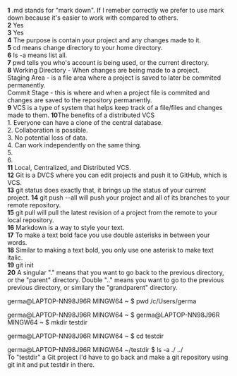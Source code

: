 **1** .md stands for "mark down". If I remeber correctly we prefer to use mark down because it's easier to work with compared to others.  
**2** Yes  
**3** Yes  
**4** The purpose is contain your project and any changes made to it.   
**5** cd means change directory to your home directory.   
**6** ls -a means list all.   
**7** pwd tells you who's account is being used, or the current directory.  
**8** Working Directory - When changes are being made to a project.  
      Staging Area - is a file area where a project is saved to later be commited permanently.  
      Commit Stage - this is where and when a project file is commited and changes are saved to the repository permanently.  
**9** VCS is a type of system that helps keep track of a file/files and changes made to them. 
**10**The benefits of a distributed VCS    
      1. Everyone can have a clone of the central database.  
      2. Collaboration is possible.  
      3. No potential loss of data.  
      4. Can work independently on the same thing.  
      5.  
      6.  
**11** Local, Centralized, and Distributed VCS.  
**12** Git is a DVCS where you can edit projects and push it to GitHub, which is VCS.  
**13** git status does exactly that, it brings up the status of your current project. 
**14** git push --all will push your project and all of its branches to your remote repository.  
**15** git pull will pull the latest revision of a project from the remote to your local repository.  
**16** Markdown is a way to style your text.   
**17** To make a text bold face you use double asterisks in between your words.  
**18** Similar to making a text bold, you only use one asterisk to make text italic.  
**19** git init  
**20** A singular "." means that you want to go back to the previous directory, or the "parent" directory.
Double ".." means you want to go to the previous previous directory, or similary the "grandparent" directory.  

germa@LAPTOP-NN98J96R MINGW64 ~
$ pwd
/c/Users/germa

germa@LAPTOP-NN98J96R MINGW64 ~
$
germa@LAPTOP-NN98J96R MINGW64 ~
$ mkdir testdir

germa@LAPTOP-NN98J96R MINGW64 ~
$ cd testdir

germa@LAPTOP-NN98J96R MINGW64 ~/testdir
$ ls -a
./  ../  
To "testdir" a Git project I'd have to go back and make a git repository using git init and put testdir in there.  
